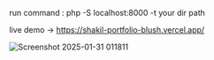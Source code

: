 
run command :  php -S localhost:8000 -t your dir path

live demo ->    https://shakil-portfolio-blush.vercel.app/




![Screenshot 2025-01-31 011811](https://github.com/user-attachments/assets/69aa2429-a8c8-4a00-ba84-ae2e3cb10cc7)
